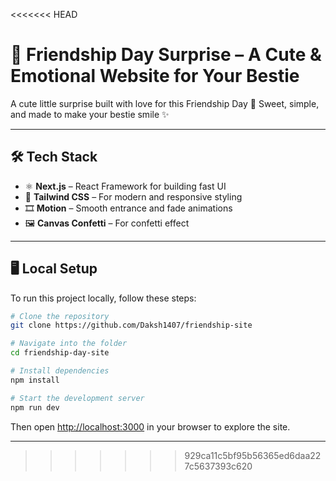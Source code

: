 <<<<<<< HEAD
# 💟 Friendship Day Surprise – A Cute & Emotional Website for Your Bestie

A cute little surprise built with love for this Friendship Day 💛
Sweet, simple, and made to make your bestie smile ✨

---

## 🛠 Tech Stack

- ⚛️ **Next.js** – React Framework for building fast UI
- 🎨 **Tailwind CSS** – For modern and responsive styling
- 🎞️ **Motion** – Smooth entrance and fade animations
- 🖼️ **Canvas Confetti** – For confetti effect

---

## 🖥 Local Setup

To run this project locally, follow these steps:

```bash
# Clone the repository
git clone https://github.com/Daksh1407/friendship-site

# Navigate into the folder
cd friendship-day-site

# Install dependencies
npm install

# Start the development server
npm run dev
```

Then open [http://localhost:3000](http://localhost:3000) in your browser to explore the site.

---

>>>>>>> 929ca11c5bf95b56365ed6daa227c5637393c620

